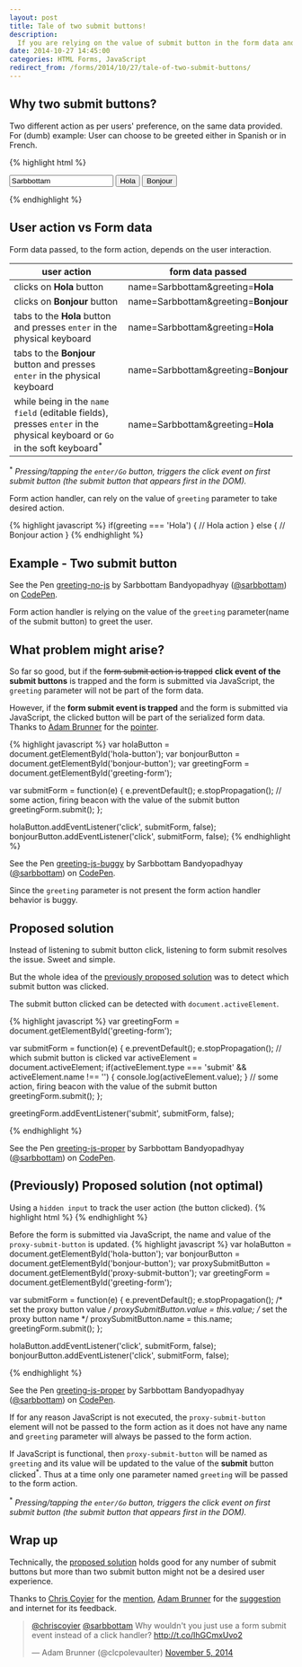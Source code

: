 ```yaml
---
layout: post
title: Tale of two submit buttons!
description:
  If you are relying on the value of submit button in the form data and the form is submitted via JavaScript, you might want to read this post.
date: 2014-10-27 14:45:00
categories: HTML Forms, JavaScript
redirect_from: /forms/2014/10/27/tale-of-two-submit-buttons/
---
```


## Why two submit buttons?

Two different action as per users' preference, on the same data provided.
For (dumb) example: User can choose to be greeted either in Spanish or in French.

{% highlight html %}
<form id="greeting-form" method="get" action="">
  <input type="text" name="name" value="Sarbbottam">

  <input type="submit" id="hola-button" value="Hola" name="greeting">
  <input type="submit" id="bonjour-button" value="Bonjour" name="greeting">
</form>
{% endhighlight %}

## User action vs Form data

Form data passed, to the form action, depends on the user interaction.

user action  | form data passed
------------- | -------------
clicks on **Hola** button  | name=Sarbbottam&greeting=**Hola**
clicks on **Bonjour** button | name=Sarbbottam&greeting=**Bonjour**
tabs to the **Hola** button and presses ``enter`` in the physical keyboard | name=Sarbbottam&greeting=**Hola**
tabs to the **Bonjour** button and presses ``enter`` in the physical keyboard | name=Sarbbottam&greeting=**Bonjour**
while being in the ``name field`` (editable fields), presses ``enter`` in the physical keyboard or ``Go`` in the soft keyboard<sup>*</sup> | name=Sarbbottam&greeting=**Hola**

<sup>*</sup> *Pressing/tapping the ``enter/Go`` button, triggers the click event on first submit button (the submit button that appears first in the DOM).*

Form action handler, can rely on the value of ``greeting`` parameter to take desired action.

{% highlight javascript %}
if(greeting === 'Hola') {
  // Hola action
} else {
  // Bonjour action
}
{% endhighlight %}

## Example - Two submit button

<p data-height="280" data-theme-id="0" data-slug-hash="fDqIw" data-default-tab="result" data-user="sarbbottam" class='codepen'>See the Pen <a href='http://codepen.io/sarbbottam/pen/fDqIw/'>greeting-no-js</a> by Sarbbottam Bandyopadhyay (<a href='http://codepen.io/sarbbottam'>@sarbbottam</a>) on <a href='http://codepen.io'>CodePen</a>.</p>
<script async src="//codepen.io/assets/embed/ei.js"></script>

Form action handler is relying on the value of the ``greeting`` parameter(name of the submit button) to greet the user.

## What problem might arise?

So far so good, but if the ~~form submit action is trapped~~ **click event of the submit buttons** is trapped and the form is submitted via JavaScript, the ``greeting`` parameter will not be part of the form data.

However, if the **form submit event is trapped** and the form is submitted via JavaScript, the clicked button will be part of the serialized form data.
Thanks to [Adam Brunner](https://twitter.com/clcpolevaulter) for the [pointer](https://twitter.com/clcpolevaulter/status/529822434287841280).

{% highlight javascript %}
var holaButton = document.getElementById('hola-button');
var bonjourButton = document.getElementById('bonjour-button');
var greetingForm = document.getElementById('greeting-form');

var submitForm = function(e) {
  e.preventDefault();
  e.stopPropagation();
  // some action, firing beacon with the value of the submit button
  greetingForm.submit();
};

holaButton.addEventListener('click', submitForm, false);
bonjourButton.addEventListener('click', submitForm, false);
{% endhighlight %}

<p data-height="260" data-theme-id="0" data-slug-hash="jLxKi" data-default-tab="result" data-user="sarbbottam" class='codepen'>See the Pen <a href='http://codepen.io/sarbbottam/pen/jLxKi/'>greeting-js-buggy</a> by Sarbbottam Bandyopadhyay (<a href='http://codepen.io/sarbbottam'>@sarbbottam</a>) on <a href='http://codepen.io'>CodePen</a>.</p>
<script async src="//codepen.io/assets/embed/ei.js"></script>

Since the ``greeting`` parameter is not present the form action handler behavior is buggy.

## Proposed solution

Instead of listening to submit button click, listening to form submit resolves the issue. Sweet and simple.

But the whole idea of the [previously proposed solution](#(previously)-proposed-solution-(not-optimal)) was to detect which submit button was clicked.

The submit button clicked can be detected with ``document.activeElement``.

{% highlight javascript %}
var greetingForm = document.getElementById('greeting-form');

var submitForm = function(e) {
  e.preventDefault();
  e.stopPropagation();
  // which submit button is clicked
  var activeElement = document.activeElement;
  if(activeElement.type === 'submit' && activeElement.name !== '') {
    console.log(activeElement.value);
  }
  // some action, firing beacon with the value of the submit button
  greetingForm.submit();
};

greetingForm.addEventListener('submit', submitForm, false);

{% endhighlight %}

<p data-height="280" data-theme-id="0" data-slug-hash="fkjGH" data-default-tab="result" data-user="sarbbottam" class='codepen'>See the Pen <a href='http://codepen.io/sarbbottam/pen/fkjGH/'>greeting-js-proper</a> by Sarbbottam Bandyopadhyay (<a href='http://codepen.io/sarbbottam'>@sarbbottam</a>) on <a href='http://codepen.io'>CodePen</a>.</p>
<script async src="//assets.codepen.io/assets/embed/ei.js"></script>

## (Previously) Proposed solution (not optimal)

Using a ``hidden input`` to track the user action (the button clicked).
{% highlight html %}
<input type="hidden" id="proxy-submit-button">
{% endhighlight %}

Before the form is submitted via JavaScript, the name and value of the ``proxy-submit-button`` is updated.
{% highlight javascript %}
var holaButton = document.getElementById('hola-button');
var bonjourButton = document.getElementById('bonjour-button');
var proxySubmitButton = document.getElementById('proxy-submit-button');
var greetingForm = document.getElementById('greeting-form');

var submitForm = function(e) {
  e.preventDefault();
  e.stopPropagation();
  /* set the proxy button value */
  proxySubmitButton.value = this.value;
  /* set the proxy button name */
  proxySubmitButton.name = this.name;
  greetingForm.submit();
};

holaButton.addEventListener('click', submitForm, false);
bonjourButton.addEventListener('click', submitForm, false);

{% endhighlight %}

<p data-height="280" data-theme-id="0" data-slug-hash="Biqzu" data-default-tab="result" data-user="sarbbottam" class='codepen'>See the Pen <a href='http://codepen.io/sarbbottam/pen/Biqzu/'>greeting-js-proper</a> by Sarbbottam Bandyopadhyay (<a href='http://codepen.io/sarbbottam'>@sarbbottam</a>) on <a href='http://codepen.io'>CodePen</a>.</p>
<script async src="//codepen.io/assets/embed/ei.js"></script>

If for any reason JavaScript is not executed, the ``proxy-submit-button`` element will not be passed to the form action as it does not have any name and ``greeting`` parameter will always be passed to the form action.

If JavaScript is functional, then ``proxy-submit-button`` will be named as ``greeting`` and its value will be updated to the value of the **submit** button clicked<sup>*</sup>. Thus at a time only one parameter named ``greeting`` will be passed to the form action.

<sup>*</sup> *Pressing/tapping the ``enter/Go`` button, triggers the click event on first submit button (the submit button that appears first in the DOM).*


## Wrap up
Technically, the [proposed solution](#proposed-solution) holds good for any number of submit buttons but more than two submit button might not be a desired user experience.

Thanks to [Chris Coyier](https://twitter.com/chriscoyier) for the [mention](https://twitter.com/chriscoyier/status/527375172136108032), [Adam Brunner](https://twitter.com/clcpolevaulter) for the [suggestion](https://twitter.com/clcpolevaulter/status/529822434287841280) and internet for its feedback.

<blockquote class="twitter-tweet" lang="en"><p><a href="https://twitter.com/chriscoyier">@chriscoyier</a> <a href="https://twitter.com/sarbbottam">@sarbbottam</a> Why wouldn&#39;t you just use a form submit event instead of a click handler? <a href="http://t.co/IhGCmxUvo2">http://t.co/IhGCmxUvo2</a></p>&mdash; Adam Brunner (@clcpolevaulter) <a href="https://twitter.com/clcpolevaulter/status/529822434287841280">November 5, 2014</a></blockquote>
<script async src="//platform.twitter.com/widgets.js" charset="utf-8"></script>
